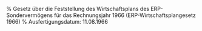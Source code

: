 % Gesetz über die Feststellung des Wirtschaftsplans des ERP-Sondervermögens für das Rechnungsjahr 1966  (ERP-Wirtschaftsplangesetz 1966)
% Ausfertigungsdatum: 11.08.1966
 
